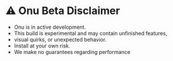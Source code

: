 # ⚠️ Onu Beta Disclaimer
-  Onu is in active development.
-  This build is experimental and may contain unfinished features,
-  visual quirks, or unexpected behavior.
-  Install at your own risk.
-  We make no guarantees regarding performance
